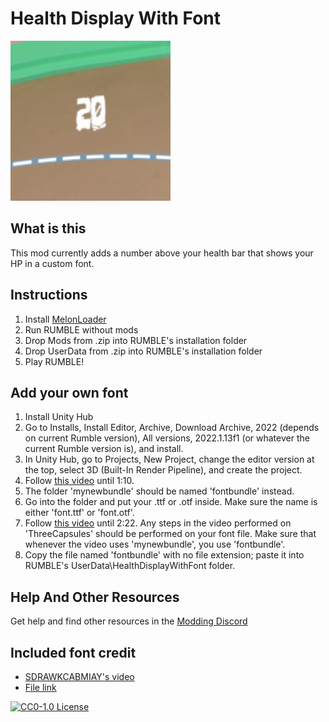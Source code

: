 # Health Display With Font
![Photo](icon.png)

## What is this
This mod currently adds a number above your health bar that shows your HP in a custom font.

## Instructions
1. Install [MelonLoader](https://github.com/LavaGang/MelonLoader)
2. Run RUMBLE without mods
3. Drop Mods from .zip into RUMBLE's installation folder
4. Drop UserData from .zip into RUMBLE's installation folder
5. Play RUMBLE!

## Add your own font
1. Install Unity Hub
2. Go to Installs, Install Editor, Archive, Download Archive, 2022 (depends on current Rumble version), All versions, 2022.1.13f1 (or whatever the current Rumble version is), and install.
3. In Unity Hub, go to Projects, New Project, change the editor version at the top, select 3D (Built-In Render Pipeline), and create the project.
4. Follow [this video](https://www.youtube.com/embed/GTe1Aepl0p4?end=70) until 1:10.
5. The folder 'mynewbundle' should be named 'fontbundle' instead.
6. Go into the folder and put your .ttf or .otf inside. Make sure the name is either 'font.ttf' or 'font.otf'.
7. Follow [this video](https://www.youtube.com/embed/GTe1Aepl0p4?start=95&end=142) until 2:22. Any steps in the video performed on 'ThreeCapsules' should be performed on your font file. Make sure that whenever the video uses 'mynewbundle', you use 'fontbundle'.
8. Copy the file named 'fontbundle' with no file extension; paste it into RUMBLE's UserData\HealthDisplayWithFont folder.

## Help And Other Resources
Get help and find other resources in the [Modding Discord](https://discord.gg/fsbcnZgzfa)

## Included font credit
- [SDRAWKCABMIAY's video](https://youtu.be/wp4VaVm_XpI)
- [File link](https://drive.google.com/drive/folders/1-Wr4TW4FVQ8j8EyKAMHPa-D2Srg05Fyk)


[![CC0-1.0 License](https://img.shields.io/badge/License-CC0_1.0_Universal-green.svg)](https://github.com/ninjaguardian/HealthDisplayWithFont?tab=CC0-1.0-1-ov-file)
